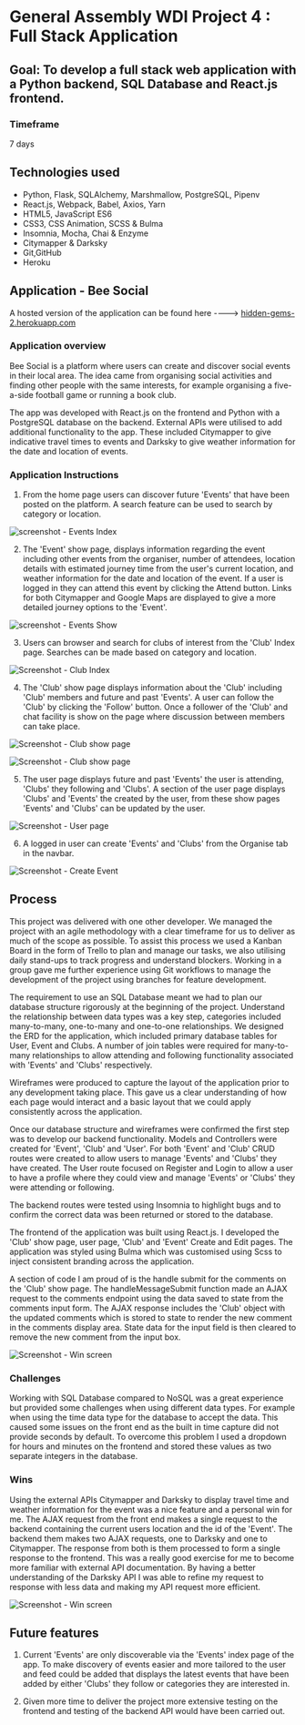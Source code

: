 # General Assembly WDI Project 4 : Full Stack Application

## Goal: To develop a full stack web application with a Python backend, SQL Database and React.js frontend.
### Timeframe
7 days

## Technologies used

* Python, Flask, SQLAlchemy, Marshmallow, PostgreSQL, Pipenv
* React.js, Webpack, Babel, Axios, Yarn
* HTML5, JavaScript ES6
* CSS3, CSS Animation, SCSS & Bulma
* Insomnia, Mocha, Chai & Enzyme
* Citymapper & Darksky
* Git,GitHub
* Heroku

## Application - Bee Social

A hosted version of the application can be found here ----> [hidden-gems-2.herokuapp.com](https:/hidden-gems-2.herokuapp.com)

### Application overview
Bee Social is a platform where users can create and discover social events in their local area. The idea came from organising social activities and finding other people with the same interests, for example organising a five-a-side football game or running a book club.

The app was developed with React.js on the frontend and Python with a PostgreSQL database on the backend. External APIs were utilised to add additional functionality to the app. These included Citymapper to give indicative travel times to events and Darksky to give weather information for the date and location of events.

### Application Instructions
1. From the home page users can discover future 'Events' that have been posted on the platform. A search feature can be used to search by category or location.

![screenshot - Events Index](https://user-images.githubusercontent.com/39096986/54692788-77f21780-4b1d-11e9-8c52-9d3035824106.png)

2. The 'Event' show page, displays information regarding the event including other events from the organiser, number of attendees, location details with estimated journey time from the user's current location, and weather information for the date and location of the event. If a user is logged in they can attend this event by clicking the Attend button. Links for both Citymapper and Google Maps are displayed to give a more detailed journey options to the 'Event'.

![screenshot - Events Show](https://user-images.githubusercontent.com/39096986/54692638-38c3c680-4b1d-11e9-8c31-06b6b487c63a.png)

3. Users can browser and search for clubs of interest from the 'Club' Index page. Searches can be made based on category and location.

![Screenshot - Club Index](https://user-images.githubusercontent.com/39096986/54692484-02864700-4b1d-11e9-8435-dbe8b779a8d4.png)

4. The 'Club' show page displays information about the 'Club' including 'Club' members and future and past 'Events'. A user can follow the 'Club' by clicking the 'Follow' button. Once a follower of the 'Club' and chat facility is show on the page where discussion between members can take place.

![Screenshot - Club show page](https://user-images.githubusercontent.com/39096986/54692289-af13f900-4b1c-11e9-8e8b-b8536d7289a2.png)

![Screenshot - Club show page](https://user-images.githubusercontent.com/39096986/54694303-ef28ab00-4b1f-11e9-9605-7d41dc428557.png)

5. The user page displays future and past 'Events' the user is attending, 'Clubs' they following and 'Clubs'. A section of the user page displays 'Clubs' and 'Events' the created by the user, from these show pages 'Events' and 'Clubs' can be updated by the user.

![Screenshot - User page](https://user-images.githubusercontent.com/39096986/54692985-c9020b80-4b1d-11e9-9fe4-9a9a80ecd57e.png)

6. A logged in user can create 'Events' and 'Clubs' from the Organise tab in the navbar.

![Screenshot - Create Event](https://user-images.githubusercontent.com/39096986/54681591-aa434b00-4b04-11e9-93d1-c5eb7bf80dc4.png)


## Process

This project was delivered with one other developer. We managed the project with an agile methodology with a clear timeframe for us to deliver as much of the scope as possible. To assist this process we used a Kanban Board in the form of Trello to plan and manage our tasks, we also utilising daily stand-ups to track progress and understand blockers. Working in a group gave me further experience using Git workflows to manage the development of the project using branches for feature development.

The requirement to use an SQL Database meant we had to plan our database structure rigorously at the beginning of the project. Understand the relationship between data types was a key step, categories included many-to-many, one-to-many and one-to-one relationships. We designed the ERD for the application, which included primary database tables for User, Event and Clubs. A number of join tables were required for many-to-many relationships to allow attending and following functionality associated with 'Events' and 'Clubs' respectively.

Wireframes were produced to capture the layout of the application prior to any development taking place. This gave us a clear understanding of how each page would interact and a basic layout that we could apply consistently across the application.

Once our database structure and wireframes were confirmed the first step was to develop our backend functionality. Models and Controllers were created for 'Event', 'Club' and 'User'. For both 'Event' and 'Club' CRUD routes were created to allow users to manage 'Events' and 'Clubs' they have created. The User route focused on Register and Login to allow a user to have a profile where they could view and manage 'Events' or 'Clubs' they were attending or following.

The backend routes were tested using Insomnia to highlight bugs and to confirm the correct data was been returned or stored to the database.

The frontend of the application was built using React.js. I developed the 'Club' show page, user page, 'Club' and 'Event' Create and Edit pages. The application was styled using Bulma which was customised using Scss to inject consistent branding across the application.

A section of code I am proud of is the handle submit for the comments on the 'Club' show page. The handleMessageSubmit function made an AJAX request to the comments endpoint using the data saved to state from the comments input form. The AJAX response includes the 'Club' object with the updated comments which is stored to state to render the new comment in the comments display area. State data for the input field is then cleared to remove the new comment from the input box.

![Screenshot - Win screen](https://user-images.githubusercontent.com/39096986/54693390-7543f200-4b1e-11e9-8785-0b4aa1132504.png)

### Challenges
Working with SQL Database compared to NoSQL was a great experience but provided some challenges when using different data types. For example when using the time data type for the database to accept the data. This caused some issues on the front end as the built in time capture did not provide seconds by default. To overcome this problem I used a dropdown for hours and minutes on the frontend and stored these values as two separate integers in the database.

### Wins
Using the external APIs Citymapper and Darksky to display travel time and weather information for the event was a nice feature and a personal win for me. The AJAX request from the front end makes a single request to the backend containing the current users location and the id of the 'Event'. The backend them makes two AJAX requests, one to Darksky and one to Citymapper. The response from both is them processed to form a single response to the frontend. This was a really good exercise for me to become more familiar with external API documentation. By having a better understanding of the Darksky API I was able to refine my request to response with less data and making my API request more efficient.

![Screenshot - Win screen](https://user-images.githubusercontent.com/39096986/54695822-9575b000-4b22-11e9-9013-47cd25063dfc.png)

## Future features
1. Current 'Events' are only discoverable via the 'Events' index page of the app. To make discovery of events easier and more tailored to the user and feed could be added that displays the latest events that have been added by either 'Clubs' they follow or categories they are interested in.

2. Given more time to deliver the project more extensive testing on the frontend and testing of the backend API would have been carried out.
